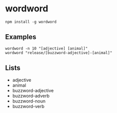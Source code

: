 # wordword

```
npm install -g wordword
```

## Examples

```
wordword -n 10 "[adjective] [animal]"
wordword "release/[buzzword-adjective]-[animal]"
```

## Lists
* adjective
* animal
* buzzword-adjective
* buzzword-adverb
* buzzword-noun
* buzzword-verb




